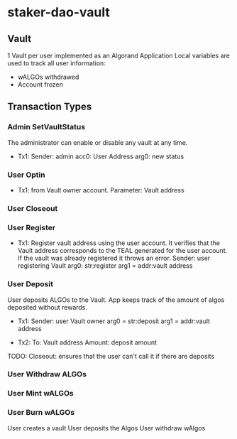 # staker-dao-vault

## Vault

1 Vault per user implemented as an Algorand Application
Local variables are used to track all user information:
* wALGOs withdrawed 
* Account frozen

## Transaction Types

### Admin SetVaultStatus

The administrator can enable or disable any vault at any time.
* Tx1: 
Sender: admin
acc0: User Address
arg0: new status

### User Optin

* Tx1: from Vault owner account. Parameter: Vault address

### User Closeout


### User Register

* Tx1: Register vault address using the user account. It verifies that the Vault address corresponds to the TEAL generated for the user account. 
If the vault was already registered it throws an error.
Sender: user registering Vault 
arg0: str:register
arg1 = addr:vault address

### User Deposit

User deposits ALGOs to the Vault. App keeps track of the amount of algos deposited without rewards.

* Tx1: 
Sender: user Vault owner
arg0 = str:deposit
arg1 = addr:vault address

* Tx2: 
To: Vault address
Amount: deposit amount


TODO:
Closeout: ensures that the user can't call it if there are deposits

### User Withdraw ALGOs

### User Mint wALGOs

### User Burn wALGOs

User creates a vault
User deposits the Algos 
User withdraw wAlgos
